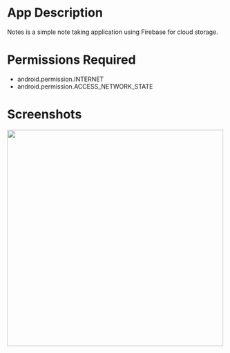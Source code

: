 # App Description
Notes is a simple note taking application using Firebase for cloud storage.

# Permissions Required
* android.permission.INTERNET
* android.permission.ACCESS_NETWORK_STATE

# Screenshots
<img src="https://user-images.githubusercontent.com/58905033/116111814-9fd8df80-a6d4-11eb-8ab9-d4a29e71c042.jpg" height="500" />
